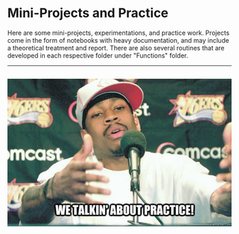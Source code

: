 # Mini-Projects and Practice

Here are some mini-projects, experimentations, and practice work. Projects come in the form of notebooks with heavy documentation, and may include a theoretical treatment and report. There are also several routines that are developed in each respective folder under "Functions" folder. 


--------------------------------------------
![This is an image](https://github.com/NikeetPandit/practice/blob/main/Image%20Processing%20Work/Mini-Project%201/images/practice.jpg)
--------------------------------------------

